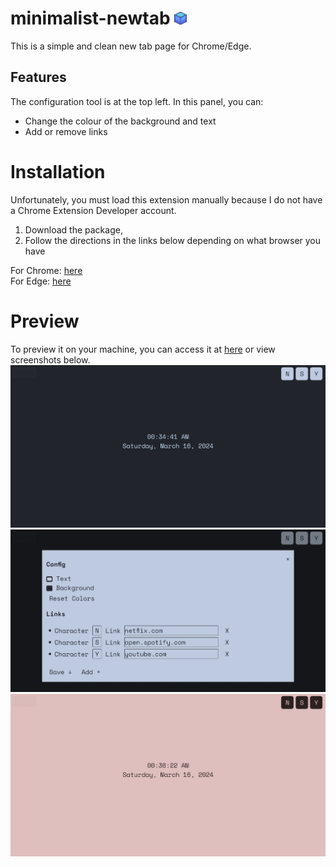 # minimalist-newtab <img src="https://github.com/cat-loaf/minimalist-newtab/blob/main/icons/icon48.png?raw=true" width="20">
This is a simple and clean new tab page for Chrome/Edge.
## Features
The configuration tool is at the top left. In this panel, you can:
- Change the colour of the background and text
- Add or remove links

# Installation
Unfortunately, you must load this extension manually because I do not have a Chrome Extension Developer account.
1. Download the package,
2. Follow the directions in the links below depending on what browser you have
   
For Chrome: [here](https://support.google.com/chrome/thread/205881926/it-s-possible-to-load-unpacked-extension-automatically-in-chrome?hl=en#:~:text=Yes%2C%20it%27s%20possible,open%20as%20desired.) <br>
For Edge: [here](https://learn.microsoft.com/en-us/microsoft-edge/extensions-chromium/getting-started/extension-sideloading)

# Preview
To preview it on your machine, you can access it at [here](https://cat-loaf.github.io/minimalist-newtab/) or view screenshots below.
<img src="https://github.com/cat-loaf/minimalist-newtab/blob/main/preview/preview-1.jpeg?raw=true">
<img src="https://github.com/cat-loaf/minimalist-newtab/blob/main/preview/preview-3.jpeg?raw=true">
<img src="https://github.com/cat-loaf/minimalist-newtab/blob/main/preview/preview-2.jpeg?raw=true">
